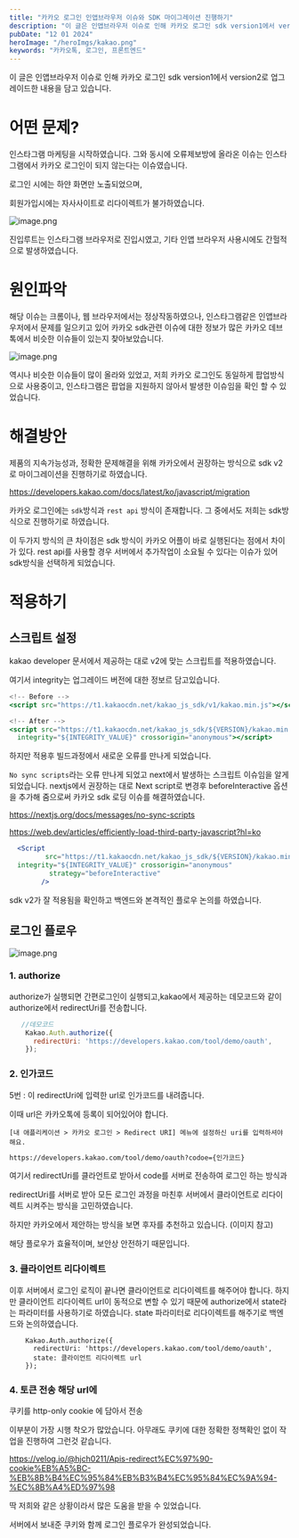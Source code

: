 ```yaml
---
title: "카카오 로그인 인앱브라우저 이슈와 SDK 마이그레이션 진행하기"
description: "이 글은 인앱브라우저 이슈로 인해 카카오 로그인 sdk version1에서 version2로 업그레이드한 내용을 담고 있습니다. "
pubDate: "12 01 2024"
heroImage: "/heroImgs/kakao.png"
keywords: "카카오톡, 로그인, 프론트엔드"
---
```

이 글은 인앱브라우저 이슈로 인해 카카오 로그인 sdk version1에서 version2로 업그레이드한 내용을 담고 있습니다. 

# 어떤 문제?

인스타그램 마케팅을 시작하였습니다. 그와 동시에 오류제보방에 올라온 이슈는 인스타그램에서 카카오 로그인이 되지 않는다는 이슈였습니다. 

로그인 시에는 하얀 화면만 노출되었으며,

회원가입시에는 자사사이트로 리다이렉트가 불가하였습니다. 

![image.png](../../contentsImgs/kakao1.png)


진입루트는 인스타그램 브라우저로 진입시였고, 기타 인앱 브라우저 사용시에도 간헐적으로 발생하였습니다. 

# 원인파악

해당 이슈는 크롬이나, 웹 브라우저에서는 정상작동하였으나, 인스타그램같은 인앱브라우저에서 문제를 일으키고 있어 카카오 sdk관련 이슈에 대한 정보가 많은 카카오 데브톡에서 비슷한 이슈들이 있는지 찾아보았습니다. 

![image.png](../../contentsImgs/kakao2.png)

역시나 비슷한 이슈들이 많이 올라와 있었고, 저희 카카오 로그인도 동일하게 팝업방식으로 사용중이고, 인스타그램은 팝업을 지원하지 않아서 발생한 이슈임을 확인 할 수 있었습니다. 

# 해결방안

제품의 지속가능성과, 정확한 문제해결을 위해 카카오에서 권장하는 방식으로 sdk v2로 마이그레이션을 진행하기로 하였습니다. 

https://developers.kakao.com/docs/latest/ko/javascript/migration

카카오 로그인에는 `sdk`방식과 `rest api` 방식이 존재합니다. 그 중에서도 저희는 sdk방식으로 진행하기로 하였습니다. 

이 두가지 방식의 큰 차이점은 sdk 방식이 카카오 어플이 바로 실행된다는 점에서 차이가 있다. rest api를 사용할 경우 서버에서 추가작업이 소요될 수 있다는 이슈가 있어 sdk방식을 선택하게 되었습니다. 

# 적용하기

## 스크립트 설정

kakao developer 문서에서 제공하는 대로 v2에 맞는 스크립트를 적용하였습니다. 

여기서 integrity는 업그레이드 버전에 대한 정보르 담고있습니다. 

```jsx
<!-- Before -->
<script src="https://t1.kakaocdn.net/kakao_js_sdk/v1/kakao.min.js"></script>

<!-- After -->
<script src="https://t1.kakaocdn.net/kakao_js_sdk/${VERSION}/kakao.min.js"
  integrity="${INTEGRITY_VALUE}" crossorigin="anonymous"></script>
```

하지만 적용후 빌드과정에서 새로운 오류를 만나게 되었습니다. 

`No sync scripts`라는 오류 만나게 되었고 next에서 발생하는 스크립트 이슈임을 알게되었습니다. nextjs에서 권장하는 대로 Next script로 변경후 beforeInteractive 옵션을 추가해 줌으로써 카카오 sdk 로딩 이슈를 해결하였습니다. 

https://nextjs.org/docs/messages/no-sync-scripts

https://web.dev/articles/efficiently-load-third-party-javascript?hl=ko

```jsx
  <Script
         src="https://t1.kakaocdn.net/kakao_js_sdk/${VERSION}/kakao.min.js"
  integrity="${INTEGRITY_VALUE}" crossorigin="anonymous"
          strategy="beforeInteractive"
        />
```

sdk v2가 잘 적용됨을 확인하고 백엔드와 본격적인 플로우 논의를 하였습니다. 

## 로그인 플로우

![image.png](../../contentsImgs/kakao3.png)

### 1. authorize

 authorize가 실행되면 간편로그인이 실행되고,kakao에서 제공하는 데모코드와 같이 authorize에서 redirectUri를 전송합니다.

```jsx
   //데모코드
    Kakao.Auth.authorize({
      redirectUri: 'https://developers.kakao.com/tool/demo/oauth',
    });
```

### 2. 인가코드

5번 : 이 redirectUri에 입력한 url로 인가코드를 내려줍니다.

이때 url은 카카오톡에 등록이 되어있어야 합니다. 

`[내 애플리케이션 > 카카오 로그인 > Redirect URI] 메뉴에 설정하신 uri를 입력하셔야 해요.`

```xml
https://developers.kakao.com/tool/demo/oauth?codoe={인가코드}
```

여기서 redirectUri를 클라언트로 받아서 code를 서버로 전송하여 로그인 하는 방식과 

redirectUri를 서버로 받아 모든 로그인 과정을 마친후 서버에서 클라이언트로 리다이렉트 시켜주는 방식을 고민하였습니다. 

하지만 카카오에서 제안하는 방식을 보면 후자를 추천하고 있습니다. (이미지 참고)

해당 플로우가 효율적이며, 보안상 안전하기 때문입니다. 

### 3. 클라이언트 리다이렉트

이후 서버에서 로그인 로직이 끝나면 클라이언트로 리다이렉트를 해주어야 합니다. 하지만 클라이언트 리다이렉트 url이 동적으로 변할 수 있기 때문에 authorize에서 state라는 파라미터를 사용하기로 하였습니다. state 파라미터로 리다이렉트를 해주기로 백엔드와 논의하였습니다. 

```tsx
    Kakao.Auth.authorize({
      redirectUri: 'https://developers.kakao.com/tool/demo/oauth',
      state: 클라이언트 리다이렉트 url 
    });
```

### 4. 토큰 전송 해당 url에

쿠키를 http-only cookie 에 담아서 전송 

이부분이 가장 시행 착오가 많았습니다. 아무래도 쿠키에 대한 정확한 정책확인 없이 작업을 진행하여 그런것 같습니다. 

https://velog.io/@hjch0211/Apis-redirect%EC%97%90-cookie%EB%A5%BC-%EB%8B%B4%EC%95%84%EB%B3%B4%EC%95%84%EC%9A%94-%EC%8B%A4%ED%97%98

딱 저희와 같은 상황이라서 많은 도움을 받을 수 있었습니다. 

서버에서 보내준 쿠키와 함께 로그인 플로우가 완성되었습니다.